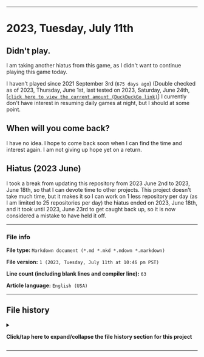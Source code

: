   
***

# 2023, Tuesday, July 11th

## Didn't play.

I am taking another hiatus from this game, as I didn't want to continue playing this game today.

I haven't played since 2021 September 3rd (`675 days ago`) (Double checked as of 2023, Thursday, June 1st, last tested on 2023, Saturday, June 24th, [[`click here to view the current amount (DuckDuckGo link)`]](https://duckduckgo.com/?q=Days+since+September+3rd+2021&t=ffab&ia=answer) I currently don't have interest in resuming daily games at night, but I should at some point.

## When will you come back?

I have no idea. I hope to come back soon when I can find the time and interest again. I am not giving up hope yet on a return.

## Hiatus (2023 June)

I took a break from updating this repository from 2023 June 2nd to 2023, June 18th, so that I can devote time to other projects. This project doesn't take much time, but it makes it so I can work on 1 less repository per day (as I am limited to 25 repositories per day) the hiatus ended on 2023, June 18th, and it took until 2023, June 23rd to get caught back up, so it is now considered a mistake to have held it off.

***

### File info

**File type:** `Markdown document (*.md *.mkd *.mdown *.markdown)`

**File version:** `1 (2023, Tuesday, July 11th at 10:46 pm PST)`

**Line count (including blank lines and compiler line):** `63`

**Article language:** `English (USA)`

***

## File history

<details><summary><p lang="en"><b>Click/tap here to expand/collapse the file history section for this project</b></p></summary>

<details><summary><p lang="en"><b>Version 1 (2023, Tuesday, July 11th at 10:46 pm PST)</b></p></summary>

**This version was made by:** [:octocat: `@seanpm2001`](https://github.com/seanpm2001/)

> Changes:

- [x] Started the file
- [x] Added the title section
- [x] Added the `didn't play` section
- [x] Added the `when will you come back?` section
- [x] Added the `file info` section
- - [x] Added the file type
- - [x] Added the version number
- - [x] Added the version date
- - [x] Added the line count
- - [x] Added the language indicator
- [x] Added the `file history` section
- - [x] Added an entry for version 1
- [ ] No other changes in version 1

</details>

</details>

***
